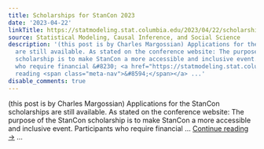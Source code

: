 ```yaml
---
title: Scholarships for StanCon 2023
date: '2023-04-22'
linkTitle: https://statmodeling.stat.columbia.edu/2023/04/22/scholarships-for-stancon-2023/
source: Statistical Modeling, Causal Inference, and Social Science
description: '(this post is by Charles Margossian) Applications for the StanCon scholarships
  are still available. As stated on the conference website: The purpose of the StanCon
  scholarship is to make StanCon a more accessible and inclusive event. Participants
  who require financial &#8230; <a href="https://statmodeling.stat.columbia.edu/2023/04/22/scholarships-for-stancon-2023/">Continue
  reading <span class="meta-nav">&#8594;</span></a> ...'
disable_comments: true
---
```

(this post is by Charles Margossian) Applications for the StanCon scholarships are still available. As stated on the conference website: The purpose of the StanCon scholarship is to make StanCon a more accessible and inclusive event. Participants who require financial &#8230; <a href="https://statmodeling.stat.columbia.edu/2023/04/22/scholarships-for-stancon-2023/">Continue reading <span class="meta-nav">&#8594;</span></a> ...